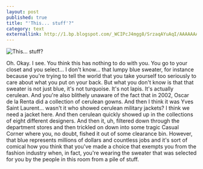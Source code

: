 ```yaml
---
layout: post
published: true
title: "'This... stuff'?"
category: text
externallink: http://1.bp.blogspot.com/_WCIPcJ4mgg8/SrzaqAYuAqI/AAAAAAAAEkc/IwMNREHR6mg/s400/meryl.jpg
---
```


![This... stuff?](http://1.bp.blogspot.com/_WCIPcJ4mgg8/SrzaqAYuAqI/AAAAAAAAEkc/IwMNREHR6mg/s400/meryl.jpg)

Oh. Okay. I see. You think this has nothing to do with you. You go to your closet and you select... I don't know... that lumpy blue sweater, for instance because you're trying to tell the world that you take yourself too seriously to care about what you put on your back. But what you don't know is that that sweater is not just blue, it's not turquoise. It's not lapis. It's actually cerulean. And you're also blithely unaware of the fact that in 2002, Oscar de la Renta did a collection of cerulean gowns. And then I think it was Yves Saint Laurent... wasn't it who showed cerulean military jackets? I think we need a jacket here. And then cerulean quickly showed up in the collections of eight different designers. And then it, uh, filtered down through the department stores and then trickled on down into some tragic Casual Corner where you, no doubt, fished it out of some clearance bin. However, that blue represents millions of dollars and countless jobs and it's sort of comical how you think that you've made a choice that exempts you from the fashion industry when, in fact, you're wearing the sweater that was selected for you by the people in this room from a pile of stuff.
